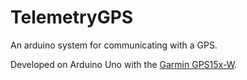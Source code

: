 # TelemetryGPS
An arduino system for communicating with a GPS.

Developed on Arduino Uno with the [Garmin GPS15x-W](https://static.garmincdn.com/pumac/GPS15x_TechnicalSpecification.pdf).
